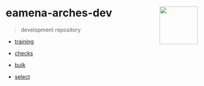 # eamena-arches-dev  <img src="www/iconr_logo.png" width='100px' align="right"/>
> development repository

* [training](https://github.com/eamena-oxford/eamena-arches-dev/tree/main/training)

* [checks](https://github.com/eamena-oxford/eamena-arches-dev/blob/main/check/check.md#checks)

* [bulk](https://github.com/eamena-oxford/eamena-arches-dev/blob/main/output/bulk/BU.md)

* [select](https://github.com/eamena-oxford/eamena-arches-dev/tree/main/select)
